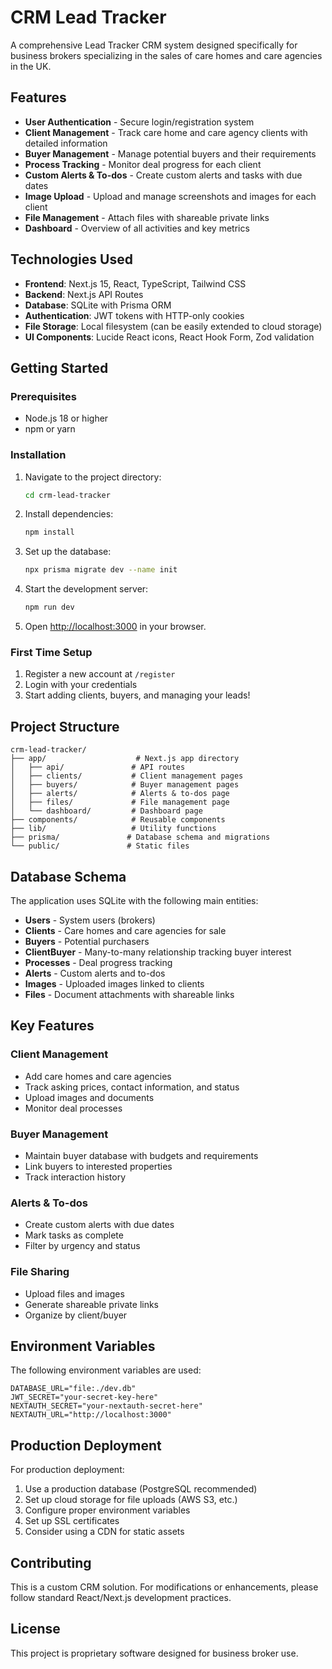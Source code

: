 # CRM Lead Tracker

A comprehensive Lead Tracker CRM system designed specifically for business brokers specializing in the sales of care homes and care agencies in the UK.

## Features

- **User Authentication** - Secure login/registration system
- **Client Management** - Track care home and care agency clients with detailed information
- **Buyer Management** - Manage potential buyers and their requirements
- **Process Tracking** - Monitor deal progress for each client
- **Custom Alerts & To-dos** - Create custom alerts and tasks with due dates
- **Image Upload** - Upload and manage screenshots and images for each client
- **File Management** - Attach files with shareable private links
- **Dashboard** - Overview of all activities and key metrics

## Technologies Used

- **Frontend**: Next.js 15, React, TypeScript, Tailwind CSS
- **Backend**: Next.js API Routes
- **Database**: SQLite with Prisma ORM
- **Authentication**: JWT tokens with HTTP-only cookies
- **File Storage**: Local filesystem (can be easily extended to cloud storage)
- **UI Components**: Lucide React icons, React Hook Form, Zod validation

## Getting Started

### Prerequisites

- Node.js 18 or higher
- npm or yarn

### Installation

1. Navigate to the project directory:
   ```bash
   cd crm-lead-tracker
   ```

2. Install dependencies:
   ```bash
   npm install
   ```

3. Set up the database:
   ```bash
   npx prisma migrate dev --name init
   ```

4. Start the development server:
   ```bash
   npm run dev
   ```

5. Open [http://localhost:3000](http://localhost:3000) in your browser.

### First Time Setup

1. Register a new account at `/register`
2. Login with your credentials
3. Start adding clients, buyers, and managing your leads!

## Project Structure

```
crm-lead-tracker/
├── app/                    # Next.js app directory
│   ├── api/               # API routes
│   ├── clients/           # Client management pages
│   ├── buyers/            # Buyer management pages
│   ├── alerts/            # Alerts & to-dos page
│   ├── files/             # File management page
│   └── dashboard/         # Dashboard page
├── components/            # Reusable components
├── lib/                   # Utility functions
├── prisma/               # Database schema and migrations
└── public/               # Static files
```

## Database Schema

The application uses SQLite with the following main entities:

- **Users** - System users (brokers)
- **Clients** - Care homes and care agencies for sale
- **Buyers** - Potential purchasers
- **ClientBuyer** - Many-to-many relationship tracking buyer interest
- **Processes** - Deal progress tracking
- **Alerts** - Custom alerts and to-dos
- **Images** - Uploaded images linked to clients
- **Files** - Document attachments with shareable links

## Key Features

### Client Management
- Add care homes and care agencies
- Track asking prices, contact information, and status
- Upload images and documents
- Monitor deal processes

### Buyer Management
- Maintain buyer database with budgets and requirements
- Link buyers to interested properties
- Track interaction history

### Alerts & To-dos
- Create custom alerts with due dates
- Mark tasks as complete
- Filter by urgency and status

### File Sharing
- Upload files and images
- Generate shareable private links
- Organize by client/buyer

## Environment Variables

The following environment variables are used:

```env
DATABASE_URL="file:./dev.db"
JWT_SECRET="your-secret-key-here"
NEXTAUTH_SECRET="your-nextauth-secret-here"
NEXTAUTH_URL="http://localhost:3000"
```

## Production Deployment

For production deployment:

1. Use a production database (PostgreSQL recommended)
2. Set up cloud storage for file uploads (AWS S3, etc.)
3. Configure proper environment variables
4. Set up SSL certificates
5. Consider using a CDN for static assets

## Contributing

This is a custom CRM solution. For modifications or enhancements, please follow standard React/Next.js development practices.

## License

This project is proprietary software designed for business broker use.
